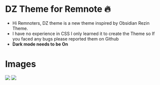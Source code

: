 # DZ Theme for Remnote 🔥
- Hi Remnoters, DZ theme is a new theme inspired by Obsidian Rezin Theme.
- I have no experience in CSS I only learned it to create the Theme so If you faced any bugs please reported them on Github
- **Dark mode needs to be On**

# Images 

  ![](https://i.imgur.com/iqpeDzA.png)
  ![](https://i.imgur.com/qnhIfHe.png)

